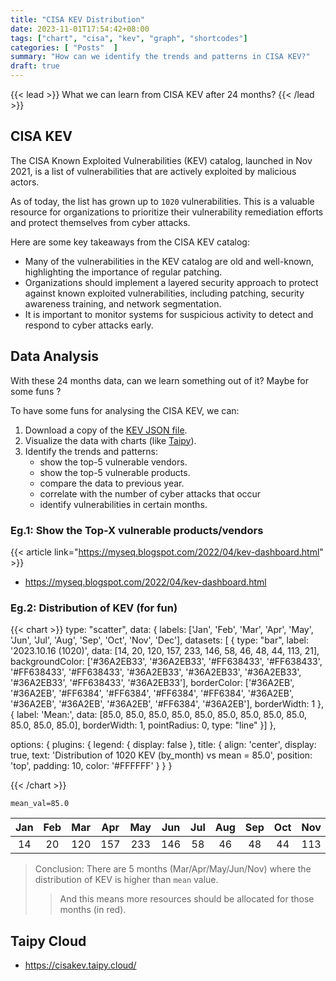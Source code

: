 ```yaml
---
title: "CISA KEV Distribution"
date: 2023-11-01T17:54:42+08:00
tags: ["chart", "cisa", "kev", "graph", "shortcodes"]
categories: [ "Posts"  ]
summary: "How can we identify the trends and patterns in CISA KEV?"
draft: true
---
```

{{< lead >}}
What we can learn from CISA KEV after 24 months?
{{< /lead >}}

## CISA KEV

The CISA Known Exploited Vulnerabilities (KEV) catalog, launched in Nov 2021, is a list of vulnerabilities that are actively exploited by malicious actors. 

As of today, the list has grown up to `1020` vulnerabilities. This is a valuable resource for organizations to prioritize their vulnerability remediation efforts and protect themselves from cyber attacks.

Here are some key takeaways from the CISA KEV catalog:
 - Many of the vulnerabilities in the KEV catalog are old and well-known, highlighting the importance of regular patching.
 - Organizations should implement a layered security approach to protect against known exploited vulnerabilities, including patching, security awareness training, and network segmentation.
 - It is important to monitor systems for suspicious activity to detect and respond to cyber attacks early.

## Data Analysis 

With these 24 months data, can we learn something out of it? Maybe for some funs ?

To have some funs for analysing the CISA KEV, we can:
 1. Download a copy of the [KEV JSON file](https://www.cisa.gov/sites/default/files/feeds/known_exploited_vulnerabilities.json).
 2. Visualize the data with charts (like [Taipy](https://www.taipy.io)).
 3. Identify the trends and patterns:
     - show the top-5 vulnerable vendors.
     - show the top-5 vulnerable products.
     - compare the data to previous year.
     - correlate with the number of cyber attacks that occur
     - identify vulnerabilities in certain months.

### Eg.1: Show the Top-X vulnerable products/vendors

{{< article link="https://myseq.blogspot.com/2022/04/kev-dashboard.html" >}}

 - https://myseq.blogspot.com/2022/04/kev-dashboard.html

### Eg.2: Distribution of KEV (for fun)

  {{< chart >}}
  type: "scatter",
  data: {
    labels: ['Jan', 'Feb', 'Mar', 'Apr', 'May', 'Jun', 'Jul', 'Aug', 'Sep', 'Oct', 'Nov', 'Dec'],
    datasets: [ {
      type: "bar",
      label: '2023.10.16 (1020)',
      data: [14, 20, 120, 157, 233, 146, 58, 46, 48, 44, 113, 21],
      backgroundColor: ['#36A2EB33', '#36A2EB33', '#FF638433', '#FF638433', '#FF638433', '#FF638433', '#36A2EB33', '#36A2EB33', '#36A2EB33', '#36A2EB33',
'#FF638433', '#36A2EB33'],
      borderColor: ['#36A2EB', '#36A2EB', '#FF6384', '#FF6384', '#FF6384', '#FF6384', '#36A2EB', '#36A2EB', '#36A2EB', '#36A2EB', '#FF6384', '#36A2EB'],
      borderWidth: 1
  }, {
      label: 'Mean:',
      data: [85.0, 85.0, 85.0, 85.0, 85.0, 85.0, 85.0, 85.0, 85.0, 85.0, 85.0, 85.0],
      borderWidth: 1,
      pointRadius: 0,
      type: "line"
    }]
  },

  options: {
    plugins: {
      legend: { display: false },
      title: {
        align: 'center',
        display: true,
        text: 'Distribution of 1020 KEV (by_month) vs mean = 85.0',
        position: 'top',
        padding: 10,
        color: '#FFFFFF'
      }
    }
  }

  {{< /chart >}}

`mean_val=85.0`

|Jan|Feb|Mar|Apr|May|Jun|Jul|Aug|Sep|Oct|Nov|Dec|
| :-: | :-: | :-: | :-: | :-: | :-: | :-: | :-: | :-: | :-: | :-: | :-: |
|14|20|120|157|233|146|58|46|48|44|113|21|

> Conclusion: There are 5 months (Mar/Apr/May/Jun/Nov) where the distribution of KEV is higher than `mean` value. 
>> And this means more resources should be allocated for those months (in red).

## Taipy Cloud

 - https://cisakev.taipy.cloud/
 
